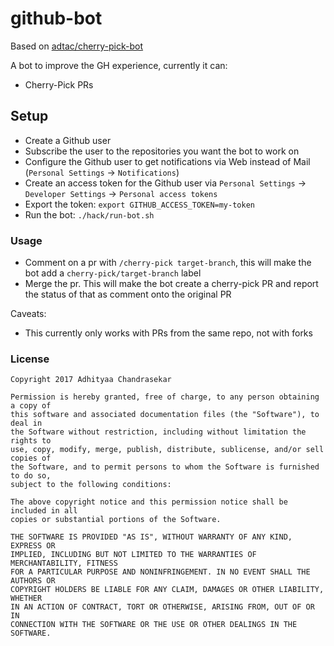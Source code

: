 # github-bot

Based on [adtac/cherry-pick-bot](https://github.com/adtac/cherry-pick-bot)

A bot to improve the GH experience, currently it can:

* Cherry-Pick PRs

## Setup

* Create a Github user
* Subscribe the user to the repositories you want the bot to work on
* Configure the Github user to get notifications via Web instead of Mail (`Personal Settings` -> `Notifications`)
* Create an access token for the Github user via `Personal Settings` -> `Developer Settings` -> `Personal access tokens`
* Export the token: `export GITHUB_ACCESS_TOKEN=my-token`
* Run the bot: `./hack/run-bot.sh`

### Usage

* Comment on a pr with `/cherry-pick target-branch`, this will make the bot add a `cherry-pick/target-branch` label
* Merge the pr. This will make the bot create a cherry-pick PR and report the status of that as comment onto the
  original PR

Caveats:

* This currently only works with PRs from the same repo, not with forks

### License

```
Copyright 2017 Adhityaa Chandrasekar

Permission is hereby granted, free of charge, to any person obtaining a copy of
this software and associated documentation files (the "Software"), to deal in
the Software without restriction, including without limitation the rights to
use, copy, modify, merge, publish, distribute, sublicense, and/or sell copies of
the Software, and to permit persons to whom the Software is furnished to do so,
subject to the following conditions:

The above copyright notice and this permission notice shall be included in all
copies or substantial portions of the Software.

THE SOFTWARE IS PROVIDED "AS IS", WITHOUT WARRANTY OF ANY KIND, EXPRESS OR
IMPLIED, INCLUDING BUT NOT LIMITED TO THE WARRANTIES OF MERCHANTABILITY, FITNESS
FOR A PARTICULAR PURPOSE AND NONINFRINGEMENT. IN NO EVENT SHALL THE AUTHORS OR
COPYRIGHT HOLDERS BE LIABLE FOR ANY CLAIM, DAMAGES OR OTHER LIABILITY, WHETHER
IN AN ACTION OF CONTRACT, TORT OR OTHERWISE, ARISING FROM, OUT OF OR IN
CONNECTION WITH THE SOFTWARE OR THE USE OR OTHER DEALINGS IN THE SOFTWARE.
```
